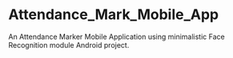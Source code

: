 # Attendance_Mark_Mobile_App
An Attendance Marker Mobile Application using minimalistic Face Recognition module  Android project.

